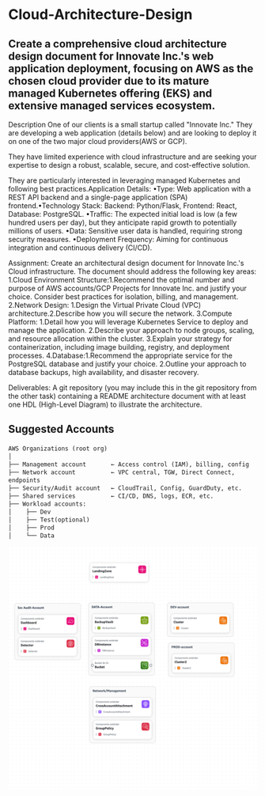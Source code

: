 # Cloud-Architecture-Design
Create a comprehensive cloud architecture design document for Innovate Inc.'s web application deployment, focusing on AWS as the chosen cloud provider due to its mature managed Kubernetes offering (EKS) and extensive managed services ecosystem.
-----------
Description
One of our clients is a small startup called "Innovate Inc." They are developing a web application (details below) and are looking to deploy it on one of the two major cloud providers(AWS or GCP). 

They have limited experience with cloud infrastructure and are seeking your expertise to design a robust, scalable, secure, and cost-effective solution. 

They are particularly interested in leveraging managed Kubernetes and following best practices.Application Details:
•Type: Web application with a REST API backend and a single-page application (SPA) frontend.•Technology Stack: Backend: Python/Flask, Frontend: React, Database: PostgreSQL.
•Traffic: The expected initial load is low (a few hundred users per day), but they anticipate rapid growth to potentially millions of users.
•Data: Sensitive user data is handled, requiring strong security measures.
•Deployment Frequency: Aiming for continuous integration and continuous delivery (CI/CD).

Assignment:
Create an architectural design document for Innovate Inc.'s Cloud infrastructure. 
The document should address the following key areas:
1.Cloud Environment 
Structure:1.Recommend the optimal number and purpose of AWS accounts/GCP  Projects for Innovate Inc. and justify your choice. Consider best practices for isolation, billing, and management.
2.Network Design:
1.Design the Virtual Private Cloud (VPC) architecture.2.Describe how you will secure the network.
3.Compute Platform:
1.Detail how you will leverage Kubernetes Service to deploy and manage the application.
2.Describe your approach to node groups, scaling, and resource allocation within the cluster.
3.Explain your strategy for containerization, including image building, registry, and deployment processes.
4.Database:1.Recommend the appropriate service for the PostgreSQL database and justify your choice.
2.Outline your approach to database backups, high availability, and disaster recovery.

Deliverables: A git repository (you may include this in the git repository from the other task) containing a README architecture document with at least one HDL (High-Level Diagram) to illustrate the architecture.

## Suggested Accounts
```
AWS Organizations (root org)
│
├── Management account       ← Access control (IAM), billing, config
├── Network account          ← VPC central, TGW, Direct Connect, endpoints
├── Security/Audit account   ← CloudTrail, Config, GuardDuty, etc.
├── Shared services          ← CI/CD, DNS, logs, ECR, etc.
├── Workload accounts:
│    ├── Dev
│    ├── Test(optional)
│    ├── Prod
│    └── Data
```
![Diagram](./docs/diagrams/crossAccount.png)